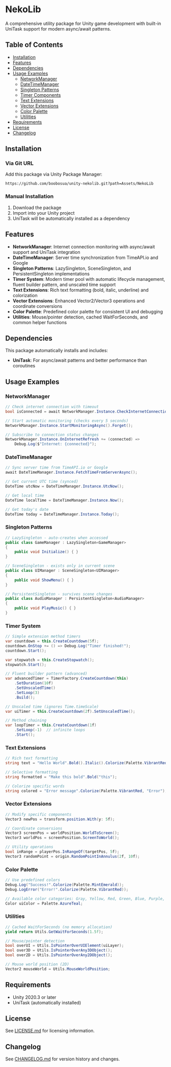 # NekoLib

A comprehensive utility package for Unity game development with built-in UniTask support for modern async/await patterns.

## Table of Contents

- [Installation](#installation)
- [Features](#features)
- [Dependencies](#dependencies)
- [Usage Examples](#usage-examples)
  - [NetworkManager](#networkmanager)
  - [DateTimeManager](#datetimemanager)
  - [Singleton Patterns](#singleton-patterns)
  - [Timer Components](#timer-components)
  - [Text Extensions](#text-extensions)
  - [Vector Extensions](#vector-extensions)
  - [Color Palette](#color-palette)
  - [Utilities](#utilities)
- [Requirements](#requirements)
- [License](#license)
- [Changelog](#changelog)

## Installation

### Via Git URL

Add this package via Unity Package Manager:

```
https://github.com/boobosua/unity-nekolib.git?path=Assets/NekoLib
```

### Manual Installation

1. Download the package
2. Import into your Unity project
3. UniTask will be automatically installed as a dependency

## Features

- **NetworkManager**: Internet connection monitoring with async/await support and UniTask integration
- **DateTimeManager**: Server time synchronization from TimeAPI.io and Google
- **Singleton Patterns**: LazySingleton, SceneSingleton, and PersistentSingleton implementations
- **Timer System**: Modern timer pool with automatic lifecycle management, fluent builder pattern, and unscaled time support
- **Text Extensions**: Rich text formatting (bold, italic, underline) and colorization
- **Vector Extensions**: Enhanced Vector2/Vector3 operations and coordinate conversions
- **Color Palette**: Predefined color palette for consistent UI and debugging
- **Utilities**: Mouse/pointer detection, cached WaitForSeconds, and common helper functions

## Dependencies

This package automatically installs and includes:

- **UniTask**: For async/await patterns and better performance than coroutines

## Usage Examples

### NetworkManager

```csharp
// Check internet connection with timeout
bool isConnected = await NetworkManager.Instance.CheckInternetConnectionAsync();

// Start automatic monitoring (checks every 5 seconds)
NetworkManager.Instance.StartMonitoringAsync().Forget();

// Subscribe to connection status changes
NetworkManager.Instance.OnInternetRefresh += (connected) =>
    Debug.Log($"Internet: {connected}");
```

### DateTimeManager

```csharp
// Sync server time from TimeAPI.io or Google
await DateTimeManager.Instance.FetchTimeFromServerAsync();

// Get current UTC time (synced)
DateTime utcNow = DateTimeManager.Instance.UtcNow();

// Get local time
DateTime localTime = DateTimeManager.Instance.Now();

// Get today's date
DateTime today = DateTimeManager.Instance.Today();
```

### Singleton Patterns

```csharp
// LazySingleton - auto-creates when accessed
public class GameManager : LazySingleton<GameManager>
{
    public void Initialize() { }
}

// SceneSingleton - exists only in current scene
public class UIManager : SceneSingleton<UIManager>
{
    public void ShowMenu() { }
}

// PersistentSingleton - survives scene changes
public class AudioManager : PersistentSingleton<AudioManager>
{
    public void PlayMusic() { }
}
```

### Timer System

```csharp
// Simple extension method timers
var countdown = this.CreateCountdown(5f);
countdown.OnStop += () => Debug.Log("Timer finished!");
countdown.Start();

var stopwatch = this.CreateStopwatch();
stopwatch.Start();

// Fluent builder pattern (advanced)
var advancedTimer = TimerFactory.CreateCountdown(this)
    .SetDuration(10f)
    .SetUnscaledTime()
    .SetLoop(3)
    .Build();

// Unscaled time (ignores Time.timeScale)
var uiTimer = this.CreateCountdown(2f).SetUnscaledTime();

// Method chaining
var loopTimer = this.CreateCountdown(1f)
    .SetLoop(-1)  // infinite loops
    .Start();
```

### Text Extensions

```csharp
// Rich text formatting
string text = "Hello World".Bold().Italic().Colorize(Palette.VibrantRed);

// Selective formatting
string formatted = "Make this bold".Bold("this");

// Colorize specific words
string colored = "Error message".Colorize(Palette.VibrantRed, "Error");
```

### Vector Extensions

```csharp
// Modify specific components
Vector3 newPos = transform.position.With(y: 5f);

// Coordinate conversions
Vector3 screenPos = worldPosition.WorldToScreen();
Vector3 worldPos = screenPosition.ScreenToWorld();

// Utility operations
bool inRange = playerPos.InRangeOf(targetPos, 5f);
Vector3 randomPoint = origin.RandomPointInAnnulus(2f, 10f);
```

### Color Palette

```csharp
// Use predefined colors
Debug.Log("Success!".Colorize(Palette.MintEmerald));
Debug.LogError("Error!".Colorize(Palette.VibrantRed));

// Available color categories: Gray, Yellow, Red, Green, Blue, Purple, Orange
Color uiColor = Palette.AzureTeal;
```

### Utilities

```csharp
// Cached WaitForSeconds (no memory allocation)
yield return Utils.GetWaitForSeconds(1.5f);

// Mouse/pointer detection
bool overUI = Utils.IsPointerOverUIElement(uiLayer);
bool over3D = Utils.IsPointerOverAny3DObject();
bool over2D = Utils.IsPointerOverAny2DObject();

// Mouse world position (2D)
Vector2 mouseWorld = Utils.MouseWorldPosition;
```

## Requirements

- Unity 2020.3 or later
- UniTask (automatically installed)

## License

See [LICENSE.md](LICENSE.md) for licensing information.

## Changelog

See [CHANGELOG.md](CHANGELOG.md) for version history and changes.

